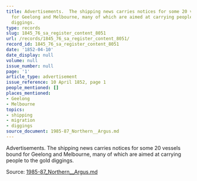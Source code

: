 ```yaml
---
title: Advertisements.  The shipping news carries notices for some 20 vessels bound
  for Geelong and Melbourne, many of which are aimed at carrying people to the gold
  diggings.
type: records
slug: 1845_76_sa_register_content_8051
url: /records/1845_76_sa_register_content_8051/
record_id: 1845_76_sa_register_content_8051
date: '1852-04-10'
date_display: null
volume: null
issue_number: null
page: '1'
article_type: advertisement
issue_reference: 10 April 1852, page 1
people_mentioned: []
places_mentioned:
- Geelong
- Melbourne
topics:
- shipping
- migration
- diggings
source_document: 1985-87_Northern__Argus.md
---
```


Advertisements.  The shipping news carries notices for some 20 vessels bound for Geelong and Melbourne, many of which are aimed at carrying people to the gold diggings.

Source: [1985-87_Northern__Argus.md](/downloads/markdown/1985-87_Northern__Argus.md)
